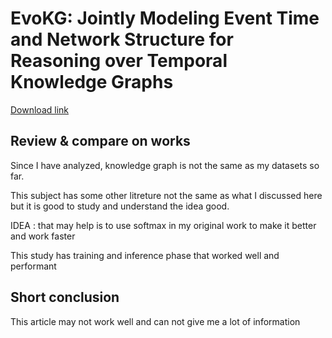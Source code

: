 # EvoKG: Jointly Modeling Event Time and Network Structure for Reasoning over Temporal Knowledge Graphs


[Download link](https://arxiv.org/abs/2202.07648)


## Review & compare on works

Since I have analyzed, knowledge graph is not the same as my datasets so far.

This subject has some other litreture not the same as what I discussed here but it is good to study and understand the idea good.

IDEA : that may help is to use softmax in my original work to make it better and work faster

This study has training and inference phase that worked well and performant


## Short conclusion
This article may not work well and can not give me a lot of information
